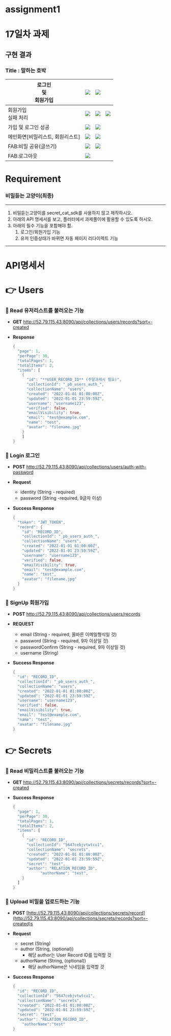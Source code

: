 # assignment1

# 17일차 과제
## 구현 결과
### Title : 말하는 호박
|로그인<br>및<br>회원가입|![](screenshot/Screenshot_1697696746.png)|![](screenshot/Screenshot_1697696752.png)||
|---|---|---|---|
|회원가입<br>실패 처리|![](screenshot/Screenshot_1697697029.png)|![](screenshot/Screenshot_1697697000.png)|![](screenshot/Screenshot_1697697013.png)|
|가입 및 로그인 성공|![](screenshot/Screenshot_1697697051.png)|![](screenshot/Screenshot_1697700553.png)|
|메인화면[비밀리스트, 회원리스트]|![](screenshot/Screenshot_1697697064.png)|![](screenshot/Screenshot_1697697067.png)||
|FAB:비밀 공유(글쓰기)|![](screenshot/Screenshot_1697697120.png)|![](screenshot/Screenshot_1697700588.png)|
|FAB:로그아웃|![](screenshot/Screenshot_1697700601.png)|






# Requirement
### 비밀듣는 고양이(최종)

---

1. 비밀듣는고양이를 secret_cat_sdk를 사용하지 않고 제작하시오.
2. 아래의 API 명세서를 보고, 플러터에서 과제풀이에 활용할 수 있도록 하시오.
3. 아래의 필수 기능을 포함해야 함.
    1. 로그인/회원가입 기능
    2. 유저 인증상태가 바뀌면 자동 페이지 리다이렉트 기능

---

# API명세서

# 👉 Users

### 📄 Read 유저리스트를 불러오는 기능

- **GET** http://52.79.115.43:8090/api/collections/users/records?sort=-created
- **Response**
    
    ```dart
    {
      "page": 1,
      "perPage": 30,
      "totalPages": 1,
      "totalItems": 2,
      "items": [
        {
          "id": "**USER_RECORD_ID** (주말과제시 필요)",
          "collectionId": "_pb_users_auth_",
          "collectionName": "users",
          "created": "2022-01-01 01:00:00Z",
          "updated": "2022-01-01 23:59:59Z",
          "username": "username123",
          "verified": false,
          "emailVisibility": true,
          "email": "test@example.com",
          "name": "test",
          "avatar": "filename.jpg"
        }
    	]
    }
    ```
    

### 📄 Login 로그인

- **POST** http://52.79.115.43:8090/api/collections/users/auth-with-password
- **Request**
    - identity (String - required)
    - password (String -required, 9글자 이상)
- **Success Response**
    
    ```dart
    {
      "token": "JWT_TOKEN",
      "record": {
        "id": "RECORD_ID",
        "collectionId": "_pb_users_auth_",
        "collectionName": "users",
        "created": "2022-01-01 01:00:00Z",
        "updated": "2022-01-01 23:59:59Z",
        "username": "username123",
        "verified": false,
        "emailVisibility": true,
        "email": "test@example.com",
        "name": "test",
        "avatar": "filename.jpg"
      }
    }
    ```
    

### 📄 **SignUp**  회원가입

- **POST** http://52.79.115.43:8090/api/collections/users/records
- **REQUEST**
    - email (String - required, 올바른 이메일형식일 것)
    - password (String - required, 9자 이상일 것)
    - passwordConfirm (String - required, 9자 이상일 것)
    - username (String)
- **Success Response**
    
    ```dart
    {
      "id": "RECORD_ID",
      "collectionId": "_pb_users_auth_",
      "collectionName": "users",
      "created": "2022-01-01 01:00:00Z",
      "updated": "2022-01-01 23:59:59Z",
      "username": "username123",
      "verified": false,
      "emailVisibility": true,
      "email": "test@example.com",
      "name": "test",
      "avatar": "filename.jpg"
    }
    ```
    

# 👉 Secrets

### 📄 Read 비밀리스트를 불러오는 기능

- **GET** http://52.79.115.43:8090/api/collections/secrets/records?sort=-created
- **Success Response**
    
    ```dart
    {
      "page": 1,
      "perPage": 30,
      "totalPages": 1,
      "totalItems": 2,
      "items": [
        {
          "id": "RECORD_ID",
          "collectionId": "5647cebjvtwtcu1",
          "collectionName": "secrets",
          "created": "2022-01-01 01:00:00Z",
          "updated": "2022-01-01 23:59:59Z",
          "secret": "test",
          "author": "RELATION_RECORD_ID",
    			"authorName": "test",
        }
      ]
    }
    ```
    

### 📄 Upload 비밀을 업로드하는 기능

- **POST** [http://52.79.115.43:8090/api/collections/secrets/record](http://52.79.115.43:8090/api/collections/secrets/records?sort=-created)s
- **Request**
    - secret (String)
    - author (String, (optional))
        - 해당 author는 User Record ID를 입력할 것
    - authorName (String, (optional))
        - 해당 authorName은 닉네임을 입력할 것
- **Success Response**
    
    ```dart
    {
      "id": "RECORD_ID",
      "collectionId": "5647cebjvtwtcu1",
      "collectionName": "secrets",
      "created": "2022-01-01 01:00:00Z",
      "updated": "2022-01-01 23:59:59Z",
      "secret": "test",
      "author": "RELATION_RECORD_ID",
    	"authorName":"test"
    }
    ```